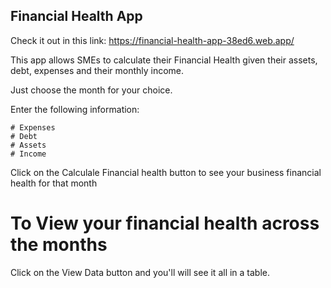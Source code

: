 
## Financial Health App

Check it out in this link: https://financial-health-app-38ed6.web.app/

This app allows SMEs to calculate their Financial Health given their assets, debt, expenses and their monthly income. 

Just choose the month for your choice.

Enter the following information: 

    # Expenses
    # Debt
    # Assets
    # Income

Click on the Calculale Financial health button to see your business financial health for that month

# To View your financial health across the months

Click on the View Data button and you'll will see it all in a table.

